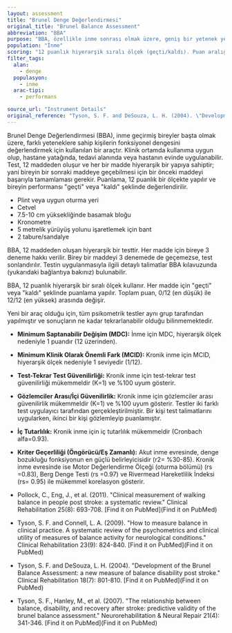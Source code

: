 ```yaml
---
layout: assessment
title: "Brunel Denge Değerlendirmesi"
original_title: "Brunel Balance Assessment"
abbreviation: "BBA"
purpose: "BBA, özellikle inme sonrası olmak üzere, geniş bir yetenek yelpazesine sahip kişilerde fonksiyonel dengeyi değerlendirir. Klinik ortamda kullanıma uygundur. Hastane yatağı başında, tedavi alanında veya danışanın evinde kullanılabilir."
population: "İnme"
scoring: "12 puanlık hiyerarşik sıralı ölçek (geçti/kaldı). Puan aralığı 0/12 (en düşük) ile 12/12 (en yüksek) arasındadır. Hiyerarşik testte, birey her bir maddeyi geçebilir veya kalabilir. Her maddeyi geçmek için 3 şans vardır. Hasta 3 denemeden sonra geçemezse, test tamamlanır."
filter_tags:
  alan:
    - denge
  populasyon:
    - inme
  arac-tipi:
    - performans

source_url: "Instrument Details"
original_reference: "Tyson, S. F. and DeSouza, L. H. (2004). \"Development of the Brunel Balance Assessment: a new measure of balance disability post stroke.\" Clinical Rehabilitation 18(7): 801-810."
---
```





Brunel Denge Değerlendirmesi (BBA), inme geçirmiş bireyler başta olmak üzere, farklı yeteneklere sahip kişilerin fonksiyonel dengesini değerlendirmek için kullanılan bir araçtır. Klinik ortamda kullanıma uygun olup, hastane yatağında, tedavi alanında veya hastanın evinde uygulanabilir. Test, 12 maddeden oluşur ve her bir madde hiyerarşik bir yapıya sahiptir; yani bireyin bir sonraki maddeye geçebilmesi için bir önceki maddeyi başarıyla tamamlaması gerekir. Puanlama, 12 puanlık bir ölçekte yapılır ve bireyin performansı "geçti" veya "kaldı" şeklinde değerlendirilir.


*   Plint veya uygun oturma yeri
*   Cetvel
*   7.5-10 cm yüksekliğinde basamak bloğu
*   Kronometre
*   5 metrelik yürüyüş yolunu işaretlemek için bant
*   2 tabure/sandalye


BBA, 12 maddeden oluşan hiyerarşik bir testtir. Her madde için bireye 3 deneme hakkı verilir. Birey bir maddeyi 3 denemede de geçemezse, test sonlandırılır. Testin uygulanmasıyla ilgili detaylı talimatlar BBA kılavuzunda (yukarıdaki bağlantıya bakınız) bulunabilir.


BBA, 12 puanlık hiyerarşik bir sıralı ölçek kullanır. Her madde için "geçti" veya "kaldı" şeklinde puanlama yapılır. Toplam puan, 0/12 (en düşük) ile 12/12 (en yüksek) arasında değişir.


Yeni bir araç olduğu için, tüm psikometrik testler aynı grup tarafından yapılmıştır ve sonuçların ne kadar tekrarlanabilir olduğu bilinmemektedir.


*   **Minimum Saptanabilir Değişim (MDC):** İnme için MDC, hiyerarşik ölçek nedeniyle 1 puandır (12 üzerinden).

*   **Minimum Klinik Olarak Önemli Fark (MCID):** Kronik inme için MCID, hiyerarşik ölçek nedeniyle 1 seviyedir (1/12).

*   **Test-Tekrar Test Güvenilirliği:** Kronik inme için test-tekrar test güvenilirliği mükemmeldir (K=1) ve %100 uyum gösterir.

*   **Gözlemciler Arası/İçi Güvenilirlik:** Kronik inme için gözlemciler arası güvenilirlik mükemmeldir (K=1) ve %100 uyum gösterir. Testler iki farklı test uygulayıcı tarafından gerçekleştirilmiştir. Bir kişi test talimatlarını uygularken, ikinci bir kişi gözlemleyip puanlamıştır.

*   **İç Tutarlılık:** Kronik inme için iç tutarlılık mükemmeldir (Cronbach alfa=0.93).

*   **Kriter Geçerliliği (Öngörücü/Eş Zamanlı):** Akut inme evresinde, denge bozukluğu fonksiyonun en güçlü belirleyicisidir (r2= %30-85). Kronik inme evresinde ise Motor Değerlendirme Ölçeği (oturma bölümü) (rs =0.83), Berg Denge Testi (rs =0.97) ve Rivermead Hareketlilik İndeksi (rs= 0.95) ile mükemmel korelasyon gösterir.


*   Pollock, C., Eng, J., et al. (2011). "Clinical measurement of walking balance in people post stroke: a systematic review." Clinical Rehabilitation 25(8): 693-708.
    [Find it on PubMed](Find it on PubMed)
*   Tyson, S. F. and Connell, L. A. (2009). "How to measure balance in clinical practice. A systematic review of the psychometrics and clinical utility of measures of balance activity for neurological conditions." Clinical Rehabilitation 23(9): 824-840.
    [Find it on PubMed](Find it on PubMed)
*   Tyson, S. F. and DeSouza, L. H. (2004). "Development of the Brunel Balance Assessment: a new measure of balance disability post stroke." Clinical Rehabilitation 18(7): 801-810.
    [Find it on PubMed](Find it on PubMed)
*   Tyson, S. F., Hanley, M., et al. (2007). "The relationship between balance, disability, and recovery after stroke: predictive validity of the brunel balance assessment." Neurorehabilitation & Neural Repair 21(4): 341-346.
    [Find it on PubMed](Find it on PubMed)

```
